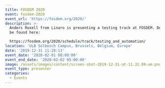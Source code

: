 ```yaml
---
title: FOSDEM 2020
event: fosdem-2020
event_url: 'https://fosdem.org/2020/'
description: >-
  Anders Roxell from Linaro is presenting a testing track at FOSDEM. Details can
  be found here:

  https://fosdem.org/2020/schedule/track/testing_and_automation/
location: 'ULB Solbosch Campus, Brussels, Belgium, Europe'
date: '2019-12-31 11:28:13'
event_date: '2020-02-01 08:00:00'
event_end_date: '2020-02-02 05:00:00'
image: /assets/images/content/screen-shot-2019-12-31-at-11.32.09-am.png
event_type: presenter
categories:
  - Events
---
```

